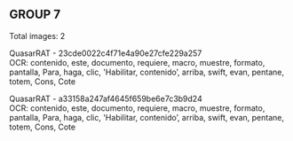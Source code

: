 ## GROUP 7
Total images: 2  

QuasarRAT - 23cde0022c4f71e4a90e27cfe229a257  
OCR: contenido, este, documento, requiere, macro, muestre, formato, pantalla, Para, haga, clic, 'Habilitar, contenido’, arriba, swift, evan, pentane, totem, Cons, Cote  

QuasarRAT - a33158a247af4645f659be6e7c3b9d24  
OCR: contenido, este, documento, requiere, macro, muestre, formato, pantalla, Para, haga, clic, 'Habilitar, contenido’, arriba, swift, evan, pentane, totem, Cons, Cote  

